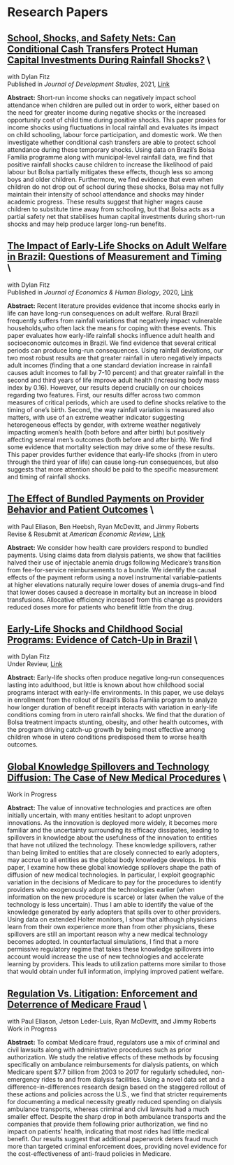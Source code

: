 # Research Papers

## [School, Shocks, and Safety Nets: Can Conditional Cash Transfers Protect Human Capital Investments During Rainfall Shocks?](https://rileyleague.github.io/publications/school-shocks-safetynets) \
with Dylan Fitz \
Published in _Journal of Development Studies_, 2021, [Link](https://www.tandfonline.com/doi/full/10.1080/00220388.2021.1928640?src=)

**Abstract:** Short-run income shocks can negatively impact school attendance when children are pulled out in order to work, either based on the need for greater income during negative shocks or the increased opportunity cost of child time during positive shocks. This paper proxies for income shocks using fluctuations in local rainfall and evaluates its impact on child schooling, labour force participation, and domestic work. We then investigate whether conditional cash transfers are able to protect school attendance during these temporary shocks. Using data on Brazil’s Bolsa Família programme along with municipal-level rainfall data, we find that positive rainfall shocks cause children to increase the likelihood of paid labour but Bolsa partially mitigates these effects, though less so among boys and older children. Furthermore, we find evidence that even when children do not drop out of school during these shocks, Bolsa may not fully maintain their intensity of school attendance and shocks may hinder academic progress. These results suggest that higher wages cause children to substitute time away from schooling, but that Bolsa acts as a partial safety net that stabilises human capital investments during short-run shocks and may help produce larger long-run benefits.

## [The Impact of Early-Life Shocks on Adult Welfare in Brazil: Questions of Measurement and Timing](https://rileyleague.github.io/publications/impact-of-early-life) \
with Dylan Fitz \
Published in _Journal of Economics & Human Biology_, 2020, [Link](https://www.sciencedirect.com/science/article/pii/S1570677X19301807)

**Abstract:** Recent literature provides evidence that income shocks early in life can have long-run consequences on adult welfare. Rural Brazil frequently suffers from rainfall variations that negatively impact vulnerable households,who often lack the means for coping with these events. This paper evaluates how early-life rainfall shocks influence adult health and socioeconomic outcomes in Brazil. We find evidence that several critical periods can produce long-run consequences. Using rainfall deviations, our two most robust results are that greater rainfall in utero negatively impacts adult incomes (finding that a one standard deviation increase in rainfall causes adult incomes to fall by 7-10 percent) and that greater rainfall in the second and third years of life improve adult health (increasing body mass index by 0.16). However, our results depend crucially on our choices regarding two features. First, our results differ across two common measures of critical periods, which are used to define shocks relative to the timing of one’s birth. Second, the way rainfall variation is measured also matters, with use of an extreme weather indicator suggesting heterogeneous effects by gender, with extreme weather negatively impacting women’s health (both before and after birth) but positively affecting several men’s outcomes (both before and after birth). We find some evidence that mortality selection may drive some of these results. This paper provides further evidence that early-life shocks (from in utero through the third year of life) can cause long-run consequences, but also suggests that more attention should be paid to the specific measurement and timing of rainfall shocks.

## [The Effect of Bundled Payments on Provider Behavior and Patient Outcomes](https://rileyleague.github.io/publications/https://rileyleague.github.io/publications/effect-of-bundled-payments) \
with Paul Eliason, Ben Heebsh, Ryan McDevitt, and Jimmy Roberts \
Revise & Resubmit at _American Economic Review_, [Link](https://rileyleague.github.io/files/bundledpayments.pdf)

**Abstract:** We consider how health care providers respond to bundled payments. Using claims data from dialysis patients, we show that facilities halved their use of injectable anemia drugs following Medicare’s transition from fee-for-service reimbursements to a bundle. We identify the causal effects of the payment reform using a novel instrumental variable–patients at higher elevations naturally require lower doses of anemia drugs–and find that lower doses caused a decrease in mortality but an increase in blood transfusions. Allocative efficiency increased from this change as providers reduced doses more for patients who benefit little from the drug.

## [Early-Life Shocks and Childhood Social Programs: Evidence of Catch-Up in Brazil](https://rileyleague.github.io/publications/catchup) \
with Dylan Fitz \
Under Review, [Link](http://rileyleague.github.io/files/catchup_leaguefitz.pdf)

**Abstract:** Early-life shocks often produce negative long-run consequences lasting into adulthood, but little is known about how childhood social programs interact with early-life environments. In this paper, we use delays in enrollment from the rollout of Brazil’s Bolsa Família program to analyze how longer duration of benefit receipt interacts with variation in early-life conditions coming from in utero rainfall shocks. We find that the duration of Bolsa treatment impacts stunting, obesity, and other health outcomes, with the program driving catch-up growth by being most effective among children whose in utero conditions predisposed them to worse health outcomes.

## [Global Knowledge Spillovers and Technology Diffusion: The Case of New Medical Procedures](https://rileyleague.github.io/publications/globalspillovers) \
Work in Progress

**Abstract:** The value of innovative technologies and practices are often initially uncertain, with many entities hesitant to adopt unproven innovations. As the innovation is deployed more widely, it becomes more familiar and the uncertainty surrounding its efficacy dissipates, leading to spillovers in knowledge about the usefulness of the innovation to entities that have not utilized the technology. These knowledge spillovers, rather than being limited to entities that are closely connected to early adopters, may accrue to all entities as the global body knowledge develops. In this paper, I examine how these global knowledge spillovers shape the path of diffusion of new medical technologies. In particular, I exploit geographic variation in the decisions of Medicare to pay for the procedures to identify providers who exogenously adopt the technologies earlier (when information on the new procedure is scarce) or later (when the value of the technology is less uncertain). Thus I am able to identify the value of the knowledge generated by early adopters that spills over to other providers. Using data on extended Holter monitors, I show that although physicians learn from their own experience more than from other physicians, these spillovers are still an important reason why a new medical technology becomes adopted. In counterfactual simulations, I find that a more permissive regulatory regime that takes these knowledge spillovers into account would increase the use of new technologies and accelerate learning by providers. This leads to utilization patterns more similar to those that would obtain under full information, implying improved patient welfare.

## [Regulation Vs. Litigation: Enforcement and Deterrence of Medicare Fraud](https://rileyleague.github.io/publications/ambulancefraud) \
with Paul Eliason, Jetson Leder-Luis, Ryan McDevitt, and Jimmy Roberts
Work in Progress

**Abstract:** To combat Medicare fraud, regulators use a mix of criminal and civil lawsuits along with administrative procedures such as prior authorization. We study the relative effects of these methods by focusing specifically on ambulance reimbursements for dialysis patients, on which Medicare spent $7.7 billion from 2003 to 2017 for regularly scheduled, non-emergency rides to and from dialysis facilities. Using a novel data set and a difference-in-differences research design based on the staggered rollout of these actions and policies across the U.S., we find that stricter requirements for documenting a medical necessity greatly reduced spending on dialysis ambulance transports, whereas criminal and civil lawsuits had a much smaller effect. Despite the sharp drop in both ambulance transports and the companies that provide them following prior authorization, we find no impact on patients’ health, indicating that most rides had little medical benefit. Our results suggest that additional paperwork deters fraud much more than targeted criminal enforcement does, providing novel evidence for the cost-effectiveness of anti-fraud policies in Medicare.

